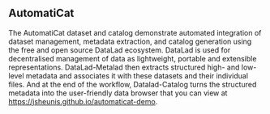 ## AutomatiCat

The AutomatiCat dataset and catalog demonstrate automated integration of dataset management,
metadata extraction, and catalog generation using the free and open source DataLad ecosystem.
DataLad is used for decentralised management of data as lightweight, portable and extensible
representations. DataLad-Metalad then extracts structured high- and low-level metadata and
associates it with these datasets and their individual files. And at the end of the workflow,
Datalad-Catalog turns the structured metadata into the user-friendly data browser that you
can view at https://jsheunis.github.io/automaticat-demo.